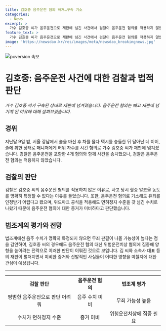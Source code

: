 ```yaml
---
title: 김호중 음주운전 혐의 빠져…구속 기소
categories:
  - News
excerpt: >
  가수 김호중 씨가 음주운전으로 재판에 넘긴 사건에서 검찰이 음주운전 혐의를 적용하지 않았습니다. 이는 혈중 알코올 농도를 명확히 특정할 수 없어서라고 합니다. 김 씨의 매니저를 허위 자수시키고 17시간 후에 경찰에 출석한 점 등을 고려하여 음주운전 혐의에 유죄를 인정받기 어려울 것으로 보입니다. 이에 법조계에서는 음주 수치가 정확히 특정되지 않으면 무죄가 선고되는 경우가 많으며, 검찰이 위험운전 치사 혐의에 집중해 양형을 높이려는 전략으로 보인다는 평가가 나왔습니다.
feature_text: >
  가수 김호중 씨가 음주운전으로 재판에 넘긴 사건에서 검찰이 음주운전 혐의를 적용하지 않았습니다. 이는 혈중 알코올 농도를 명확히 특정할 수 없어서라고 합니다. 김 씨의 매니저를 허위 자수시키고 17시간 후에 경찰에 출석한 점 등을 고려하여 음주운전 혐의에 유죄를 인정받기 어려울 것으로 보입니다. 이에 법조계에서는 음주 수치가 정확히 특정되지 않으면 무죄가 선고되는 경우가 많으며, 검찰이 위험운전 치사 혐의에 집중해 양형을 높이려는 전략으로 보인다는 평가가 나왔습니다.
image: 'https://newsdao.kr/res/images/meta/newsdao_breakingnews.jpg'
---
```


<p><img src="https://newsdao.kr/res/images/meta/newsdao_breakingnews.jpg" alt="pcversion 속보" /></p>

<h1>김호중: 음주운전 사건에 대한 검찰과 법적 판단</h1>

<p data-ke-size="size16"><i>가수 김호중 씨가 구속된 상태로 재판에 넘겨졌습니다. 음주운전 혐의는 빼고 재판에 넘기게 된 이유에 대해 살펴보겠습니다.</i></p>

<h2 data-ke-size="size26">경위</h2>

<p data-ke-size="size16">지난달 9일 밤, 서울 강남에서 술을 마신 후 차를 몰다 택시를 충돌한 뒤 달아난 데 이어, 술에 취한 상태로 매니저에게 허위 자수를 시킨 혐의로 가수 김호중 씨가 재판에 넘겨졌습니다. 경찰은 음주운전을 포함한 4개 혐의와 함께 사건을 송치했으나, 검찰은 음주운전 혐의는 적용하지 않았습니다.</p>

<h2 data-ke-size="size26">검찰의 판단</h2>

<p data-ke-size="size16">검찰은 김호중 씨의 음주운전 혐의를 적용하지 않은 이유로, 사고 당시 혈중 알코올 농도를 명확히 특정할 수 없다는 이유를 들었습니다. 또한, 음주운전 혐의로 기소해도 유죄를 인정받기 어렵다고 봤으며, 위드마크 공식을 적용해도 면허정지 수준을 갓 넘긴 수치로 나왔기 때문에 음주운전 혐의에 대한 증거가 미비하다고 판단했습니다.</p>

<h2 data-ke-size="size26">법조계의 평가와 전망</h2>

<p data-ke-size="size16">법조계에선 음주 수치가 명확히 특정되지 않으면 무죄 판결이 나올 가능성이 높다는 점을 감안하여, 김호중 씨의 경우에도 음주운전 혐의 대신 위험운전치상 혐의에 집중해 양형을 높이려는 전략으로 이러한 판단이 이뤄진 것으로 보입니다. 김 씨와 소속사 대표 등의 재판이 펼쳐지면서 미비한 증거와 산발적인 사실들이 어떠한 영향을 미칠지에 대한 관심이 예상됩니다.</p>

<hr>

<table>
<tbody>
<tr>
<td style="text-align: center; height: 17px;"><b>검찰 판단</b></td>
<td style="text-align: center; height: 17px;"><b>음주운전 혐의</b></td>
<td style="text-align: center; height: 17px;"><b>법조계 평가</b></td>
</tr>
<tr>
<td style="text-align: center;">평범한 음주운전으로 판단 어려워</td>
<td style="text-align: center;">음주 수치 미비</td>
<td style="text-align: center;">무죄 가능성 높음</td>
</tr>
<tr>
<td style="text-align: center;">수치가 면허정지 수준</td>
<td style="text-align: center;">증거 미비</td>
<td style="text-align: center;">위험운전치상에 집중 필요</td>
</tr>
</tbody>
</table>

